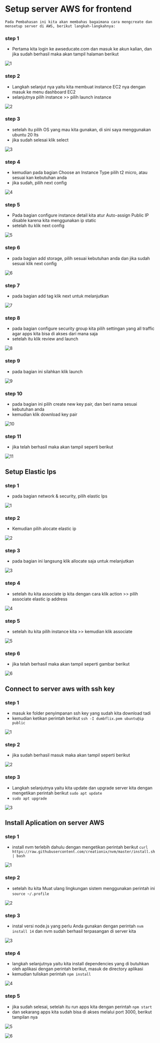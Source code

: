 # Setup server AWS for frontend
    Pada Pembahasan ini kita akan membahas bagaimana cara mengcreate dan mensetup server di AWS, berikut langkah-langkahnya:
    
### step 1
* Pertama kita login ke awseducate.com dan masuk ke akun kalian, dan jika sudah berhasil maka akan tampil halaman berikut

![1](assets/AWS1.PNG)

### step 2
* Langkah selanjut nya yaitu kita membuat  instance EC2 nya dengan masuk ke menu dashboard EC2
* selanjutnya pilih instance >> pilih launch instance

![2](assets/AWS2.PNG)

### step 3
* setelah itu pilih OS yang mau kita gunakan, di sini saya menggunakan ubuntu 20 lts
* jika sudah selesai klik select

![3](assets/AWS3.PNG)

### step 4
* kemudian pada bagian Choose an Instance Type pilih t2 micro, atau sesuai kan kebutuhan anda
* jika sudah, pilih next config

![4](assets/AWS4.PNG)

### step 5
* Pada bagian configure instance detail kita atur Auto-assign Public IP disable karena kita menggunakan ip static
* setelah itu klik next config

![5](assets/AWS5.PNG)

### step 6
* pada bagian add storage, pilih sesuai kebutuhan anda dan jika sudah sesuai klik next config

![6](assets/AWS6.PNG)

### step 7
* pada bagian add tag klik next untuk melanjutkan

![7](assets/AWS7.PNG)

### step 8
* pada bagian configure security group kita pilih settingan yang all traffic agar apps kita bisa di akses dari mana saja
* setelah itu klik review and launch

![8](assets/AWS8.PNG)

### step 9
* pada bagian ini silahkan klik launch

![9](assets/AWS9.PNG)

### step 10
* pada bagian ini pilih create new key pair, dan beri nama sesuai kebutuhan anda
* kemudian klik download key pair

![10](assets/AWS10.PNG)

### step 11
* jika telah berhasil maka akan tampil seperti berikut

![11](assets/AWS11.PNG)

## Setup Elastic Ips

### step 1
* pada bagian network & security, pilih elastic Ips

![1](assets/elastic1.PNG)

### step 2
* Kemudian pilih alocate elastic ip

![2](assets/elastic2.PNG)

### step 3
* pada bagian ini langsung klik allocate saja untuk melanjutkan

![3](assets/elastic3.PNG)

### step 4
* setelah itu kita associate ip kita dengan cara klik action >> pilih associate elastic ip address

![4](assets/elastic4.PNG)

### step 5
* setelah itu kita pilih instance kita >> kemudian klik associate

![5](assets/elastic5.PNG)

### step 6
* jika telah berhasil maka akan tampil seperti gambar berikut 

![6](assets/elastic6.PNG)

## Connect to server aws with ssh key

### step 1
* masuk ke folder penyimpanan ssh key yang sudah kita download tadi
* kemudian ketikan perintah berikut `ssh -I dumbflix.pem ubuntu@ip public`

![1](assets/ssh1.PNG)

### step 2
* jika sudah berhasil masuk maka akan tampil seperti berikut

![2](assets/ssh2.PNG)

### step 3
* Langkah selanjutnya yaitu kita update dan upgrade server kita dengan mengetikan perintah berikut `sudo apt update`
* `sudo apt upgrade`

![3](assets/ssh3.PNG)

## Install Aplication on server AWS

### step 1
* install nvm terlebih dahulu dengan mengetikan perintah berikut `curl https://raw.githubusercontent.com/creationix/nvm/master/install.sh | bash`

![1](assets/app-aws1.PNG)

### step 2
* setelah itu kita Muat ulang lingkungan sistem menggunakan perintah ini `source ~/.profile`

![2](assets/app-aws2.PNG)

### step 3
* instal versi node.js yang perlu Anda gunakan dengan perintah `nvm install 14` dan nvm sudah berhasil terpasangan di server kita

![3](assets/app-aws3.PNG)

### step 4
* langkah selanjutnya yaitu kita install dependencies yang di butuhkan oleh aplikasi dengan perintah berikut, masuk de directory aplikasi 
* kemudian tuliskan perintah `npm install`

![4](assets/app-aws4.PNG)

### step 5
* jika sudah selesai, setelah itu run apps kita dengan perintah `npm start`
* dan sekarang apps kita sudah bisa di akses melalui port 3000, berikut tampilan nya

![5](assets/app-aws5.PNG)

![6](assets/app-aws6.PNG)


  
